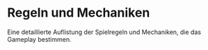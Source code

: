 # Regeln und Mechaniken

Eine detaillierte Auflistung der Spielregeln und Mechaniken, die das Gameplay bestimmen.
